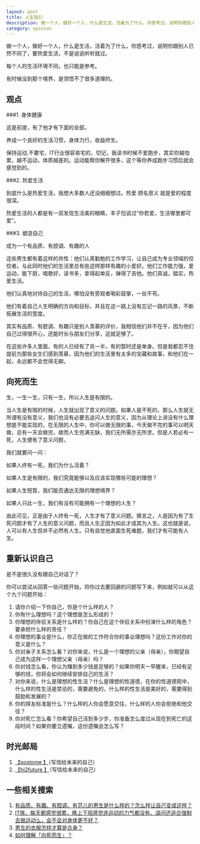 ```yaml
---
layout: post
title: 人生指引
description: 做一个人，做好一个人，什么是生活，活着为了什么，你思考过，说明你跟别人已然不同了，要热爱生活，不是说说听听就过。
category: opinion
---
```



做一个人，做好一个人，什么是生活，活着为了什么，你思考过，说明你跟别人已然不同了，要热爱生活，不是说说听听就过。

每个人的生活环境不同，也只能是参考。

有时候没到那个境界，是领悟不了很多道理的。

## 观点

###1. 身体健康

这是前提，有了他才有下面的全部。

养成一个良好的生活习惯，身体力行，收益终生。

保持运动,不要宅，IT行业很容易宅的，切记，我读书时候不爱跑步，其实你越怕累，越不运动，体质越差的。运动能帮你解开很多，这个等你养成跑步习惯后就会感觉到的。


###2. 热爱生活

到底什么是热爱生活，我想大多数人还没细细想过。热爱 顾名思义 就是爱的程度很深。

热爱生活的人都是有一双发现生活美的眼睛，丰子恺说过“你若爱，生活哪里都可爱”。


###3. 塑造自己

成为一个有品质、有腔调、有趣的人

这些男生都有着这样的共性：他们认真勤勉的工作学习，让自己成为专业领域的佼佼者。与此同时他们的生活里总有些这样那样有趣的小爱好。他们工作能力强，爱运动，能下厨，唱歌好，读书多，拿得起单反，弹得了吉他。他们真诚，踏实，热爱生活。

他们认真地对待自己的生活，哪怕没有旁观者喝彩鼓掌，一丝不苟。

他们有着自己人生明确的方向和目标，并且在这一路上没有忘记一路的风景，不断拓展生活的宽度。

其实有品质、有腔调、有趣只是别人羡慕的评价，我相信他们并不在乎，因为他们自己过得很开心，还能时长与朋友们分享，这就足够了。

在这些许多人里面，有的人已经有了另一半，有的暂时还是单身。但是我都忍不住提前为那些女生们感到羡慕，因为他们的生活里有太多的宝藏和故事，和他们在一起，永远都不会觉得无聊。

## 向死而生

生，一生一生，只有一生，所以人生是有限的。

当人生是有限的时候，人生就出现了意义的问题。如果人是不死的，那么人生就无所谓有没有意义，我们也没有必要去追问人生的意义，因为从理论上讲没有什么理想是不能实现的，在无限的人生中，你可以做无限的事，今天做不完的事可以明天做，总有一天会做完，故而人生完满无缺，我们无所需亦无所求。但是人若必有一死，人生便有了意义问题，

我们就要问一问：

如果人终有一死，我们为什么活着？

如果人生是有限的，我们究竟能够以及应该实现哪些可能的理想？

如果人生短暂，我们能否通达无限的理想境界？

如果人只此一生，我们有没有可能拥有一个理想的人生？ 

由此可见，正是由于人终有一死，人生才有了意义问题。换言之，人是因为有了生死问题才有了人生的意义问题，而且人生正因为如此才成其为人生。这也就是说，人可以有人生但并不必然有人生。只有自觉地直面生死难题，我们才有可能有人生。

## 重新认识自己

是不是很久没有跟自己对话了？

你可以尝试从回答一些问题开始，将你过去要回避的问题写下来，例如就可以从这个九个问题开始：


1. 请你介绍一下你自己，你是个什么样的人？
2. 你有什么理想吗？这个理想是怎么形成的？
3. 你理想的伴侣关系是什么样的？你自己在这个伴侣关系中扮演什么样的角色？要承担什么样的责任？
4. 你理想的事业是什么，你正在做的工作符合你的事业理想吗？这份工作对你的意义是什么？
5. 你对亲子关系怎么看？对你来说，什么是一个理想的父亲（母亲），你期望自己成为这样一个理想父亲（母亲）吗？
6. 你对钱怎么看，你认为赚到多少钱是足够的？如果你明天一早醒来，已经有足够的钱，你将会如何继续安排自己的生活？
7. 对你来说，什么是理想的性生活？什么是理想的性道德，在你的性道德观中，什么样的性生活是禁忌的，需要避免的，什么样的性生活是美好的，需要得到鼓励和发展的？
8. 你的择友标准是什么？什么样的人你会愿意交往，什么样的人你会拒绝和他交往？
9. 你对死亡怎么看？你希望自己活到多少岁，你准备怎么度过从现在到死亡的这段时间？如果你要立遗嘱，这份遗嘱会怎么写？

## 时光邮局

1. [【postome  】](http://www.postome.com/)（写信给未来的自己）
2. [【hi2future  】](http://hi2future.com/)（写信给未来的自己）

## 一些相关搜索


1. [有品质、有趣、有腔调、有范儿的男生是什么样的？怎么样让自己变成这样？](https://www.zhihu.com/question/21049171)
2. [IT族，每天都感觉很累，晚上下班感觉连运动的力气都没有，请问还适合强制去做运动么，会不会对身体更不好？](https://www.zhihu.com/question/21700556)
3. [男生的衣服怎样才算是合身？](https://www.zhihu.com/question/24824580)
4. [如何理解「向死而生」？](https://www.zhihu.com/question/19998634)



